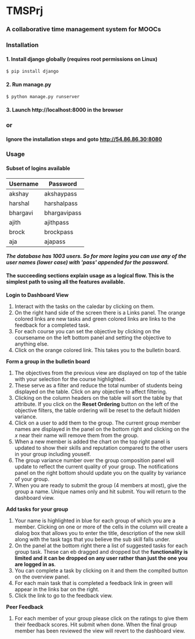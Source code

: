 # TMSPrj #
### A collaborative time management system for MOOCs ###

### Installation ###
#### 1. Install django globally (requires root permissions on Linux) ####
```
$ pip install django
```
#### 2. Run manage.py ####
```
$ python manage.py runserver
```
#### 3. Launch http://localhost:8000 in the browser ####

### or ###
#### Ignore the installation steps and goto http://54.86.86.30:8080 ####

### Usage ###
#### Subset of logins available ####
| Username  | Password |
|-----------|----------|
akshay    	| akshaypass 
harshal		| harshalpass
bhargavi	| bhargavipass
ajith		| ajithpass
brock       | brockpass
aja         | ajapass
***The database has 1003 users. So for more logins you can use any of the user names (lower case) with 'pass' appended for the password.***
#### The succeeding sections explain usage as a logical flow. This is the simplest path to using all the features available. ####

**Login to Dashboard View**
 1. Interact with the tasks on the caledar by clicking on them.
 2. On the right hand side of the screen there is a Links panel. The orange colored links are new tasks and green colored links are links to the feedback for a completed task.
 3. For each course you can set the objective by clicking on the coursename on the left bottom panel and setting the objective to anything else.
 4. Click on the orange colored link. This takes you to the bulletin board.
 
**Form a group in the bulletin board**
1. The objectives from the previous view are displayed on top of the table with your selection for the course highlighted.
2. These serve as a filter and reduce the total number of students being displayed on the table. Click on any objective to affect filtering.
3. Clicking on the column headers on the table will sort the table by that attribute. If you click on the **Reset Ordering** button on the left of the objective filters, the table ordering will be reset to the default hidden variance.
4. Click on a user to add them to the group. The current group member names are displayed in the panel on the bottom right and clicking on the *x* near their name will remove them from the group.
5. When a new member is added the chart on the top right panel is updated to show their skills and reputation compared to the other users in your group including youself.
6. The group variance number over the group composition panel will update to reflect the current quality of your group. The notifications panel on the right bottom should update you on the quality by variance of your group.
7. When you are ready to submit the group (4 members at most), give the group a name. Unique names only and hit submit. You will return to the dashboard view.

**Add tasks for your group**
1. Your name is highlighted in blue for each group of which you are a member. Clicking on one or more of the cells in the column will create a dialog box that allows you to enter the title, description of the new skill along with the task tags that you believe the sub skill falls under.
2. On the panel at the bottom right there a list of suggested tasks for each group task. These can eb dragged and dropped but the **functionality is limited and it can be dropped on any user rather than just the one you are logged in as**.
3. You can complete a task by clicking on it and them the complted button on the overview panel.
4. For each main task that is completed a feedback link in green will appear in the links bar on the right.
5. Click the link to go to the feedback view.

**Peer Feedback**
1. For each member of your group please click on the ratings to give them their feedback scores. Hit submit when done. When the final group member has been reviewed the view will revert to the dashboard view.